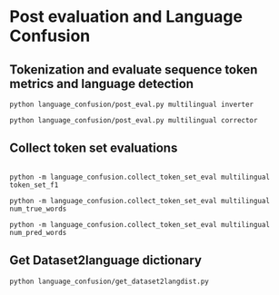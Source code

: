 # Post evaluation and Language Confusion


## Tokenization and evaluate sequence token metrics and language detection


```
python language_confusion/post_eval.py multilingual inverter

python language_confusion/post_eval.py multilingual corrector
```


## Collect token set evaluations

```

python -m language_confusion.collect_token_set_eval multilingual token_set_f1

python -m language_confusion.collect_token_set_eval multilingual num_true_words

python -m language_confusion.collect_token_set_eval multilingual num_pred_words

```

## Get Dataset2language dictionary

```
python language_confusion/get_dataset2langdist.py
```

